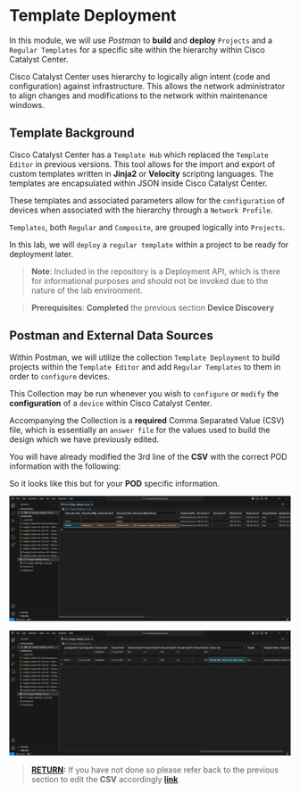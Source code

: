 # Template Deployment

In this module, we will use *Postman* to **build** and **deploy** `Projects` and a `Regular Templates` for a specific site within the hierarchy within Cisco Catalyst Center. 

Cisco Catalyst Center uses hierarchy to logically align intent (code and configuration) against infrastructure. This allows the network administrator to align changes and modifications to the network within maintenance windows.

## Template Background

Cisco Catalyst Center has a `Template Hub` which replaced the `Template Editor` in previous versions. This tool allows for the import and export of custom templates written in **Jinja2** or **Velocity** scripting languages. The templates are encapsulated within JSON inside Cisco Catalyst Center.

These templates and associated parameters allow for the `configuration` of devices when associated with the hierarchy through a `Network Profile`. 

`Templates`, both `Regular` and `Composite`, are grouped logically into `Projects`.

In this lab, we will `deploy` a `regular template` within a project to be ready for deployment later. 

> **Note**: Included in the repository is a Deployment API, which is there for informational purposes and should not be invoked due to the nature of the lab environment.

> **Prerequisites**: **Completed** the previous section **Device Discovery**

## Postman and External Data Sources

Within Postman, we will utilize the collection `Template Deployment` to build projects within the `Template Editor` and add `Regular Templates` to them in order to `configure` devices. 

This Collection may be run whenever you wish to `configure` or `modify` the **configuration** of a `device` within Cisco Catalyst Center. 

Accompanying the Collection is a **required** Comma Separated Value (CSV) file, which is essentially an `answer file` for the values used to build the design which we have previously edited. 

You will have already modified the 3rd line of the **CSV** with the correct POD information with the following: 

So it looks like this but for your **POD** specific information.

![VS Code CSV edits for Hierarchy](./assets/csv-edit-hierarchy.png)

![VS Code CSV edits for Devices](./assets/csv-edit-devices.png)

> [**RETURN**](../dntd-catcenter-0-orientation/04-externaldata.md)**:** If you have not done so please refer back to the previous section to edit the **CSV** accordingly [**link**](../dntd-catcenter-0-orientation/04-externaldata.md)